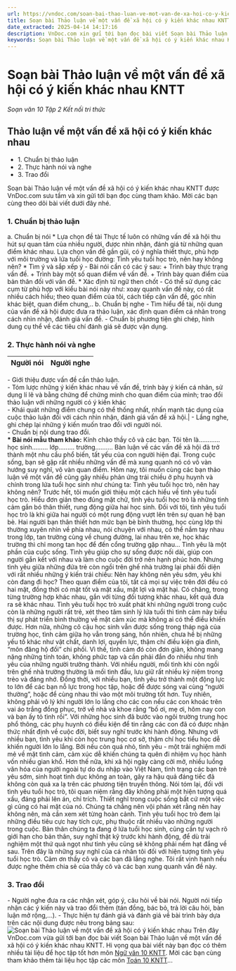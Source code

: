 ```yaml
---
url: https://vndoc.com/soan-bai-thao-luan-ve-mot-van-de-xa-hoi-co-y-kien-khac-nhau-kntt-278679
title: Soạn bài Thảo luận về một vấn đề xã hội có ý kiến khác nhau KNTT - Soạn văn 10 Tập 2 Kết nối tri thức - VnDoc.com
date_extracted: 2025-04-14 14:17:16
description: VnDoc.com xin gửi tới bạn đọc bài viết Soạn bài Thảo luận về một vấn đề xã hội có ý kiến khác nhau KNTT. Mời bạn đọc cùng tham khảo chi tiết.
keywords: Soạn bài Thảo luận về một vấn đề xã hội có ý kiến khác nhau KNTT,Thảo luận về một vấn đề xã hội có ý kiến khác nhau,soạn Thảo luận về một vấn đề xã hội có ý kiến khác nhau,soạn văn Thảo luận về một vấn đề xã hội có ý kiến khác nhau,soạn văn 10,ngữ văn 10 KNTT,văn 10
---
```


# Soạn bài Thảo luận về một vấn đề xã hội có ý kiến khác nhau KNTT
 _Soạn văn 10 Tập 2 Kết nối tri thức_
## Thảo luận về một vấn đề xã hội có ý kiến khác nhau
  * 1\. Chuẩn bị thảo luận
  * 2\. Thực hành nói và nghe
  * 3\. Trao đổi

Soạn bài Thảo luận về một vấn đề xã hội có ý kiến khác nhau KNTT được VnDoc.com sưu tầm và xin gửi tới bạn đọc cùng tham khảo. Mời các bạn cùng theo dõi bài viết dưới đây nhé.
### 1\. Chuẩn bị thảo luận
a. Chuẩn bị nói
\* Lựa chọn đề tài
Thực tế luôn có những vấn đề xã hội thu hút sự quan tâm của nhiều người, được nhìn nhận, đánh giá từ những quan điểm khác nhau. Lựa chọn vấn đề gần gũi, có ý nghĩa thiết thực, phù hợp với môi trường và lứa tuổi học đường: Tình yêu tuổi học trò, nên hay không nên?
\* Tìm ý và sắp xếp ý
\- Bài nói cần có các ý sau:
\+ Trình bày thực trạng vấn đề.
\+ Trình bày một số quan điểm về vấn đề.
\+ Trình bày quan điểm của bản thân đối với vấn đề.
\* Xác định từ ngữ then chốt
\- Có thể sử dụng các cụm từ phù hợp với kiểu bài nói này như: xoay quanh vấn đề này, có rất nhiều cách hiểu; theo quan điểm của tôi, cách tiếp cận vấn đề, góc nhìn khác biệt, quan điểm chung,..
b. Chuẩn bị nghe
\- Tìm hiểu đề tài, nội dung của vấn đề xã hội được đưa ra thảo luận, xác định quan điểm cá nhân trong cách nhìn nhận, đánh giá vấn đề.
\- Chuẩn bị phương tiện ghi chép, hình dung cụ thể về các tiêu chí đánh giá sẽ được vận dụng.
### 2\. Thực hành nói và nghe
**Người nói**| **Người nghe**  
---|---  
\- Giới thiệu được vấn đề cần thảo luận.  
\- Tóm lược những ý kiến khác nhau về vấn đề, trình bày ý kiến cá nhân, sử dụng lí lẽ và bằng chứng để chứng minh cho quan điểm của mình; trao đổi thảo luận với những người có ý kiến khác  
\- Khái quát những điểm chung có thể thống nhất, nhấn mạnh tác dụng của cuộc thảo luận đối với cách nhìn nhận, đánh giá vấn đề xã hội.| \- Lắng nghe, ghi chép lại những ý kiến muốn trao đổi với người nói.  
\- Chuẩn bị nội dung trao đổi.  
**\* Bài nói mẫu tham khảo:**
Kính chào thầy cô và các bạn. Tôi tên là............ học sinh......... lớp......... trường……….
Bàn luận về các vấn đề xã hội đã trở thành một nhu cầu phổ biến, tất yếu của con người hiện đại. Trong cuộc sống, bạn sẽ gặp rất nhiều những vấn đề mà xung quanh nó có vô vàn hướng suy nghĩ, vô vàn quan điểm. Hôm nay, tôi muốn cùng các bạn thảo luận về một vấn đề cũng gây nhiều phản ứng trái chiều ở phụ huynh và chính trong lứa tuổi học sinh như chúng ta: Tình yêu tuổi học trò, nên hay không nên?
Trước hết, tôi muốn giới thiệu một cách hiểu về tình yêu tuổi học trò. Hiểu đơn giản theo đúng mặt chữ, tình yêu tuổi học trò là những tình cảm gắn bó thân thiết, rung động giữa hai học sinh. Đối với tôi, tình yêu tuổi học trò là khi giữa hai người có một rung động vượt lên trên sự quan hệ bạn bè. Hai người bạn thân thiết hơn mức bạn bè bình thường, học cùng lớp thì thường xuyên nhìn về phía nhau, nói chuyện với nhau, có thể nắm tay nhau trong lớp, tan trường cùng về chung đường, lai nhau trên xe, học khác trường thì chỉ mong tan học để đến cổng trường gặp nhau…
Tình yêu là một phần của cuộc sống. Tình yêu giúp cho sự sống được nối dài, giúp con người gắn kết với nhau và làm cho cuộc đời trở nên hạnh phúc hơn. Nhưng tình yêu giữa những đứa trẻ còn ngồi trên ghế nhà trường lại phải đối diện với rất nhiều những ý kiến trái chiều: Nên hay không nên yêu sớm, yêu khi còn đang đi học?
Theo quan điểm của tôi, tất cả mọi sự việc trên đời đều có hai mặt, đồng thời có mặt tốt và mặt xấu, mặt lợi và mặt hại. Có chăng, trong từng trường hợp khác nhau, gắn với từng đối tượng khác nhau, kết quả đưa ra sẽ khác nhau.
Tình yêu tuổi học trò xuất phát khi những người trong cuộc còn là những người rất trẻ, xét theo tâm sinh lý lứa tuổi thì tình cảm này biểu thị sự phát triển bình thường về mặt cảm xúc mà không ai có thể điều khiển được. Hơn nữa, những cô cậu học sinh vẫn được sống trong tháp ngà của trường học, tình cảm giữa họ vẫn trong sáng, hồn nhiên, chưa hề bị những yếu tố khác như vật chất, danh lợi, quyền lực, thậm chí điều kiện gia đình, “môn đăng hộ đối” chi phối. Vì thế, tình cảm đó còn đơn giản, không mang nặng những tính toán, không phức tạp và cần phải đắn đo nhiều như tình yêu của những người trưởng thành. Với nhiều người, mối tình khi còn ngồi trên ghế nhà trường thường là mối tình đầu, lưu giữ rất nhiều kỷ niệm trong trẻo và đáng nhớ. Đồng thời, với nhiều bạn, tình yêu trở thành một động lực to lớn để các bạn nỗ lực trong học tập, hoặc để được sóng vai cùng “người thường”, hoặc để cùng nhau thi vào một môi trường tốt hơn.
Tuy nhiên, không phải vô lý khi người lớn lo lắng cho các con nếu các con khoác trên vai áo trắng đồng phục, trở về nhà và khoe rằng “bố ơi, mẹ ơi, hôm nay con và bạn ấy tỏ tình rồi”. Với những học sinh đã bước vào ngôi trường trung học phổ thông, các phụ huynh có điều kiện để tin rằng các con đã có được nhận thức nhất định về cuộc đời, biết suy nghĩ trước khi hành động. Nhưng với nhiều bạn, tình yêu khi còn học trung học cơ sở, thậm chí học tiểu học dễ khiến người lớn lo lắng. Bởi nếu còn quá nhỏ, tình yêu - một trải nghiệm mới mẻ về mặt tình cảm, cảm xúc dễ khiến chúng ta quên đi nhiệm vụ học hành vốn nhiều gian khổ. Hơn thế nữa, khi xã hội ngày càng cởi mở, nhiều luồng văn hóa của người ngoài tự do du nhập vào Việt Nam, tình trạng các bạn trẻ yêu sớm, sinh hoạt tình dục không an toàn, gây ra hậu quả đáng tiếc đã không còn quá xa lạ trên các phương tiện truyền thông.
Nói tóm lại, đối với tình yêu tuổi học trò, tôi quan niệm rằng đây không phải một hiện tượng quá xấu, đáng phải lên án, chỉ trích. Thiết nghĩ trong cuộc sống bất cứ một việc gì cũng có hai mặt của nó. Chúng ta chẳng nên vội phán xét rằng nên hay không nên, mà cần xem xét từng hoàn cảnh. Tình yêu tuổi học trò đem lại những điều tiêu cực hay tích cực, phụ thuộc rất nhiều vào những người trong cuộc. Bản thân chúng ta đang ở lứa tuổi học sinh, cũng cần tự vạch rõ giới hạn cho bản thân, suy nghĩ thật kỹ trước khi hành động, để dù trải nghiệm một thứ quả ngọt như tình yêu cũng sẽ không phải nếm hạt đắng về sau.
Trên đây là những suy nghĩ của cá nhân tôi đối với hiện tượng tình yêu tuổi học trò. Cảm ơn thầy cô và các bạn đã lắng nghe. Tôi rất vinh hạnh nếu được nghe thêm chia sẻ của thầy cô và các bạn xung quanh vấn đề này.
### 3\. Trao đổi
\- Người nghe đưa ra các nhận xét, góp ý, câu hỏi về bài nói. Người nói tiếp nhận các ý kiến này và trao đổi thêm \(tán đồng, bác bỏ, trả lời câu hỏi, bàn luận mở rộng,...\).
\- Thực hiện tự đánh giá và đánh giá về bài trình bày dựa trên các nội dung được nêu trong bảng sau:
![Soạn bài Thảo luận về một vấn đề xã hội có ý kiến khác nhau](https://i.vdoc.vn/data/image/2022/10/19/soan-bai-thao-luan-ve-mot-van-de-xa-hoi-co-y-kien-khac-nhau-kntt-2.jpg)
Trên đây VnDoc.com vừa gửi tới bạn đọc bài viết Soạn bài Thảo luận về một vấn đề xã hội có ý kiến khác nhau KNTT. Hi vọng qua bài viết này bạn đọc có thêm nhiều tài liệu để học tập tốt hơn môn [Ngữ văn 10 KNTT](<https://vndoc.com/ngu-van-10-ket-noi-tri-thuc-tap2>). Mời các bạn cùng tham khảo thêm tài liệu học tập các môn [Toán 10 KNTT](<https://vndoc.com/toan-10-ket-noi-tri-thuc-tap2>)...
